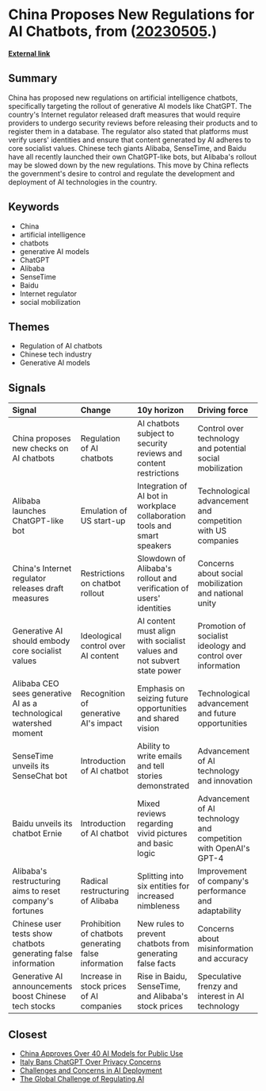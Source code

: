 # __China Proposes New Regulations for AI Chatbots__, from ([20230505](https://kghosh.substack.com/p/20230505).)

__[External link](https://arstechnica.com/information-technology/2023/04/china-slaps-security-reviews-on-ai-products-as-alibaba-unveils-chatgpt-challenger/?mc_cid=b71f549f27&mc_eid=794406189d)__



## Summary

China has proposed new regulations on artificial intelligence chatbots, specifically targeting the rollout of generative AI models like ChatGPT. The country's Internet regulator released draft measures that would require providers to undergo security reviews before releasing their products and to register them in a database. The regulator also stated that platforms must verify users' identities and ensure that content generated by AI adheres to core socialist values. Chinese tech giants Alibaba, SenseTime, and Baidu have all recently launched their own ChatGPT-like bots, but Alibaba's rollout may be slowed down by the new regulations. This move by China reflects the government's desire to control and regulate the development and deployment of AI technologies in the country.

## Keywords

* China
* artificial intelligence
* chatbots
* generative AI models
* ChatGPT
* Alibaba
* SenseTime
* Baidu
* Internet regulator
* social mobilization

## Themes

* Regulation of AI chatbots
* Chinese tech industry
* Generative AI models

## Signals

| Signal                                                             | Change                                               | 10y horizon                                                               | Driving force                                                    |
|:-------------------------------------------------------------------|:-----------------------------------------------------|:--------------------------------------------------------------------------|:-----------------------------------------------------------------|
| China proposes new checks on AI chatbots                           | Regulation of AI chatbots                            | AI chatbots subject to security reviews and content restrictions          | Control over technology and potential social mobilization        |
| Alibaba launches ChatGPT-like bot                                  | Emulation of US start-up                             | Integration of AI bot in workplace collaboration tools and smart speakers | Technological advancement and competition with US companies      |
| China's Internet regulator releases draft measures                 | Restrictions on chatbot rollout                      | Slowdown of Alibaba's rollout and verification of users' identities       | Concerns about social mobilization and national unity            |
| Generative AI should embody core socialist values                  | Ideological control over AI content                  | AI content must align with socialist values and not subvert state power   | Promotion of socialist ideology and control over information     |
| Alibaba CEO sees generative AI as a technological watershed moment | Recognition of generative AI's impact                | Emphasis on seizing future opportunities and shared vision                | Technological advancement and future opportunities               |
| SenseTime unveils its SenseChat bot                                | Introduction of AI chatbot                           | Ability to write emails and tell stories demonstrated                     | Advancement of AI technology and innovation                      |
| Baidu unveils its chatbot Ernie                                    | Introduction of AI chatbot                           | Mixed reviews regarding vivid pictures and basic logic                    | Advancement of AI technology and competition with OpenAI's GPT-4 |
| Alibaba's restructuring aims to reset company's fortunes           | Radical restructuring of Alibaba                     | Splitting into six entities for increased nimbleness                      | Improvement of company's performance and adaptability            |
| Chinese user tests show chatbots generating false information      | Prohibition of chatbots generating false information | New rules to prevent chatbots from generating false facts                 | Concerns about misinformation and accuracy                       |
| Generative AI announcements boost Chinese tech stocks              | Increase in stock prices of AI companies             | Rise in Baidu, SenseTime, and Alibaba's stock prices                      | Speculative frenzy and interest in AI technology                 |

## Closest

* [China Approves Over 40 AI Models for Public Use](180b400e2ff14c1358c95031138bbe47)
* [Italy Bans ChatGPT Over Privacy Concerns](caeeead9c8d9fbf401e8fb2532781f77)
* [Challenges and Concerns in AI Deployment](382e9ebc1e518ee49e541da1e6b5f8af)
* [The Global Challenge of Regulating AI](c3301a7146d6814214205c4b43376f17)